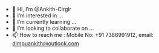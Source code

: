 - 👋 Hi, I’m @Ankith-Cirgir
- 👀 I’m interested in ...
- 🌱 I’m currently learning ...
- 💞️ I’m looking to collaborate on ...
- 📫 How to reach me : Mobile No: +91 7386991912, email: dimpuankith@outlook.com

<!---
Ankith-Cirgir/Ankith-Cirgir is a ✨ special ✨ repository because its `README.md` (this file) appears on your GitHub profile.
You can click the Preview link to take a look at your changes.
--->
